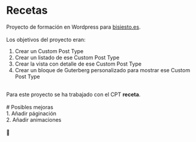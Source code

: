 # Recetas
Proyecto de formación en Wordpress para <a href="https://bisiesto.es/">bisiesto.es</a>.<br><br>
Los objetivos del proyecto eran:<br>
1. Crear un Custom Post Type<br>
2. Crear un listado de ese Custom Post Type<br>
3. Crear la vista con detalle de ese Custom Post Type<br>
4. Crear un bloque de Guterberg personalizado para mostrar ese Custom Post Type<br>
<br>
Para este proyecto se ha trabajado con el CPT <b>receta</b>.
<br>
<br>
# Posibles mejoras<br>
1. Añadir páginación<br>
2. Añadir animaciones
<br>
<br>
💛

